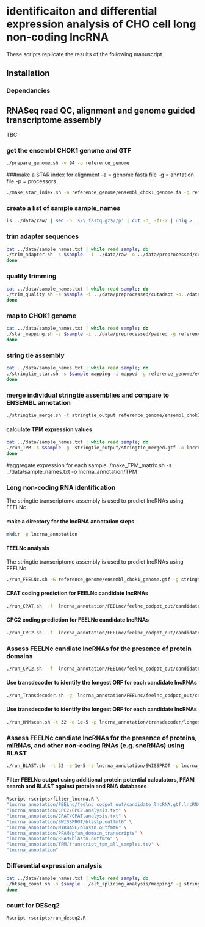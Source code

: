 # identificaiton and differential expression analysis of CHO cell long non-coding lncRNA

These scripts replicate the results of the following manuscript

## Installation
### Dependancies

## RNASeq read QC, alignment and genome guided transcriptome assembly
TBC

### get the ensembl CHOK1 genome and GTF
```bash
./prepare_genome.sh -v 94 -o reference_genome
```

###make a STAR index for alignment
-a = genome fasta file
-g = anntation file
-p = processors

```bash
./make_star_index.sh -a reference_genome/ensembl_chok1_genome.fa -g reference_genome/ensembl_chok1_genome.gtf -p 32
```

### create a list of sample sample_names
```bash
ls ../data/raw/ | sed -n 's/\.fastq.gz$//p' | cut -d_ -f1-2 | uniq > ../data/sample_names.txt
```

### trim adapter sequences
```bash
cat ../data/sample_names.txt | while read sample; do
./trim_adapter.sh -s $sample  -i ../data/raw -o ../data/preprocessed/cutadapt&
done
```

### quality trimming
```bash
cat ../data/sample_names.txt | while read sample; do
./trim_quality.sh -s $sample -i ../data/preprocessed/cutadapt -o../data/preprocessed
done
```

### map to CHOK1 genome
```bash
cat ../data/sample_names.txt | while read sample; do
./star_mapping.sh -s $sample -i ../data/preprocessed/paired -g reference_gene/star_index -o mapped -p 32
done
```

### string tie assembly
```bash
cat ../data/sample_names.txt | while read sample; do
./stringtie_star.sh -s $sample mapping -i mapped -g reference_genome/ensembl_chok1_genome.gtf -o stringtie_output -p 32
done
```
### merge individual stringtie assemblies and compare to ENSEMBL annotation
```bash
./stringtie_merge.sh -t stringtie_output reference_genome/ensembl_chok1_genome.gtf
```

#### calculate TPM expression values
```bash
cat ../data/sample_names.txt | while read sample; do
./run_TPM -s $sample -g  stringtie_output/stringtie_merged.gtf -o lncrna_annotation/TPM -b ../alt_splicing_analysis/mapping/
done
```

#aggregate expression for each sample
./make_TPM_matrix.sh -s ../data/sample_names.txt -o lncrna_annotation/TPM

### Long non-coding RNA identification
The stringtie transcriptome assembly is used to predict lncRNAs using FEELNc
#### make a directory for the lncRNA annotation steps
```bash
mkdir -p lncrna_annotation
```

#### FEELNc analysis
The stringtie transcriptome assembly is used to predict lncRNAs using FEELNc
```bash
./run_FEELNc.sh -G reference_genome/ensembl_chok1_genome.gtf -g stringtie_output/stringtie_merged.gtf -f reference_genome/ensembl_chok1_genome.fasta -o lcnrna_annotation/FEELNc
```

#### CPAT coding prediction for FEELNc candidate lncRNAs
```bash
./run_CPAT.sh  -f  lncrna_annotation/FEELnc/feelnc_codpot_out/candidate_lncRNA.gtf.lncRNA.fasta -o lncrna_annotation/CPAT
```
#### CPC2 coding prediction for FEELNc candidate lncRNAs
```bash
./run_CPC2.sh  -f  lncrna_annotation/FEELnc/feelnc_codpot_out/candidate_lncRNA.gtf.lncRNA.fasta -o lncrna_annotation/CPC2
```

### Assess FEELNc candiate lncRNAs for the presence of protein domains
```bash
./run_CPC2.sh  -f  lncrna_annotation/FEELnc/feelnc_codpot_out/candidate_lncRNA.gtf.lncRNA.fasta -o lncrna_annotation/CPC2
```

#### Use transdecoder to identify the longest ORF for each candidate lncRNAs
```bash
./run_Transdecoder.sh -g  lncrna_annotation/FEELnc/feelnc_codpot_out/candidate_lncRNA.gtf.lncRNA.gtf -f reference_genome/reference_genome/ensembl_chok1_genome.fa -o lncrna_annotation/transcoder
```
#### Use transdecoder to identify the longest ORF for each candidate lncRNAs
```bash
./run_HMMscan.sh -t 32 -e 1e-5 -p lncrna_annotation/transdecoder/longest_orfs.pep -o lncrna_annotation/PFAM
```

### Assess FEELNc candiate lncRNAs for the presence of proteins, miRNAs, and other non-coding RNAs (e.g. snoRNAs) using BLAST
```bash
./run_BLAST.sh  -t 32 -e 1e-5 -s lncrna_annotation/SWISSPROT -p lncrna_annotation/transdecoder/longest_orfs.pep -m lncrna_annotation/MIRBASE -r lncrna_annotation/RFAM -l lncrna_annotation/FEELnc/feelnc_codpot_out/candidate_lncRNA.gtf.lncRNA.fasta
```
#### Filter FEELNc output using additional protein potential calculators, PFAM search and BLAST against protein and RNA databases

```bash
Rscript rscripts/filter_lncrna.R \
"lncrna_annotation/FEELnc/feelnc_codpot_out/candidate_lncRNA.gtf.lncRNA.gtf" \
"lncrna_annotation/CPC2/CPC2.analysis.txt" \
"lncrna_annotation/CPAT/CPAT.analysis.txt" \
"lncrna_annotation/SWISSPROT/blastp.outfmt6" \
"lncrna_annotation/MIRBASE/blastn.outfmt6" \
"lncrna_annotation/PFAM/pfam_domain_transcripts" \
"lncrna_annotation/RFAM/blastn.outfmt6" \
"lncrna_annotation/TPM/transcript_tpm_all_samples.tsv" \
"lncrna_annotation"
```

### Differential expression analysis

```bash
cat ../data/sample_names.txt | while read sample; do
./htseq_count.sh -s $sample ../alt_splicing_analysis/mapping/ -g stringtie_output/stringtie_merged.gtf -o htseq_count&
done
```

### count for DESeq2
```bash
Rscript rscripts/run_deseq2.R
```
